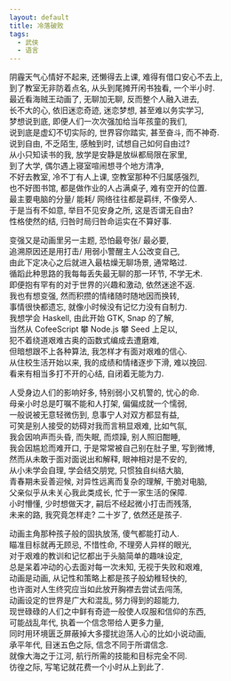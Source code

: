 ```yaml
---
layout: default
title: 冷落破败
tags:
  - 武侠
  - 语言
---
```

阴霾天气心情好不起来, 还懒得去上课, 难得有借口安心不去上,  
到了教室无非防着点名, 从头到尾摊开闲书独看, 一个半小时.  
最近看海贼王动画了, 无聊加无聊, 反而整个人融入进去,  
长不大的心, 依旧迷恋奇迹, 迷恋梦想, 甚至难以务实学习,  
梦想说到底, 即便人们一次次强加给当年孩童的我们,  
说到底是虚幻不切实际的, 世界容你踏实, 甚至奋斗, 而不神奇.  
说到自由, 不乏陌生, 感触到时, 试想自己如何自由过?  
从小只知读书的我, 放学是安静是放纵都局限在家里,  
到了大学, 偶尔遇上寝室喧闹想寻个地方清净,  
不好去教室, 冷不丁有人上课, 空教室那种不归属感强烈,  
也不好图书馆, 都是做作业的人占满桌子, 难有空开的位置.  
最主要电脑的分量/ 能耗/ 网络往往都是羁绊, 不像旁人.  
于是当有不如意, 举目不见安身之所, 这是否谓无自由?  
性格使然的结, 归咎时局归咎命运实在不算好事.  


变强又是动画里另一主题, 恐怕最夸张/ 最必要,  
追溯原因还是用打击/ 用弱小警醒主人公改变自己,  
由此下定决心之后就进入最枯燥无聊场景, 通常略过.  
循蹈此种思路的我每每丢失最无聊的那一环节, 不学无术.  
即便抱有罕有的对于世界的兴趣和激动, 依然迷途不返.  
我也有想变强, 然而积攒的情绪随时随地因而换转,  
事情很快都遗忘, 就像小时候没有记忆力没有自制力.  
我想学会 Haskell, 由此开始 GTK, Snap 的了解,  
当然从 CofeeScript 攀 Node.js 攀 Seed 上足以,  
犯不着绕道艰难古奥的函数式编成去遭磨难,  
但暗想跟不上各种算法, 我怎样才有面对艰难的信心.  
从住校生活开始以来, 我的成绩和情绪逐步下滑, 难以挽回.  
看来有相当多打不开的心结, 自闭着无能为力.  


人受身边人们的影响好多, 特别弱小又机警的, 忧心的命.  
母亲小时总是叮嘱不能和人打架, 偏偏成就一个懦弱,  
一般说被无意轻微伤到, 息事宁人对双方都显有益,  
可笑是别人接受的妨碍对我而言稍显艰难, 比如气氛,  
我会因响声而头昏, 而失眠, 而烦躁, 别人照旧酣睡,  
我会因尴尬而难开口, 于是常常被自己别在肚子里, 写到微博,  
然而从未敢于面对面说出和解释, 眼神相对是不安的,  
从小未学会自理, 学会结交朋党, 只惯独自纠结大脑,  
青春期未妥善迎候, 对异性远离而复杂的理解, 干脆对电脑,  
父亲似乎从未关心我此类成长, 忙于一家生活的保障.  
小时懵懂, 少时想做天才, 嗣后不经起微小打击而残落,  
未来的路, 我究竟怎样走? 二十岁了, 依然还是孩子.  


动画主角那种孩子般的固执放荡, 傻气都能打动人.  
瞄准目标就再无顾忌, 不惜性命, 不理旁人异样的眼光,  
对于艰难的教训和记忆都出于头脑简单的趣味设定,  
总是呆着冲动的心去面对每一次未知, 无视于失败和艰难,  
动画是动画, 从记性和策略上都是孩子般幼稚轻快的,  
也许面对人生终究应当如此放开胸襟去尝试去闯荡,  
动画设定的世界是广大和混乱, 努力得到的超能力,  
现世碌碌的人们之中鲜有奇迹一般使人叹服和信仰的东西,  
可能战乱年代, 执着一个信念带给人更多力量,  
同时用环境匮乏屏蔽掉大多撄扰迨荡人心的比如小说动画,  
承平年代, 目迷五色之际, 信念不同于所谓信念.  
就像大海之于江河, 航行所需的技能和目标完全不同.  
彷徨之际, 写笔记就花费一个小时从上到此了.  
